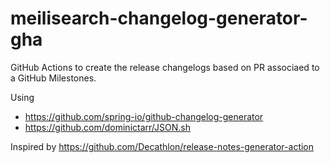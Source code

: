 #  meilisearch-changelog-generator-gha

GitHub Actions to create the release changelogs based on PR associaed to a GitHub Milestones.

Using
- https://github.com/spring-io/github-changelog-generator
- https://github.com/dominictarr/JSON.sh

Inspired by https://github.com/Decathlon/release-notes-generator-action
